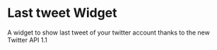 Last tweet Widget
========================

A widget to show last tweet of your twitter account thanks to the new Twitter API 1.1
